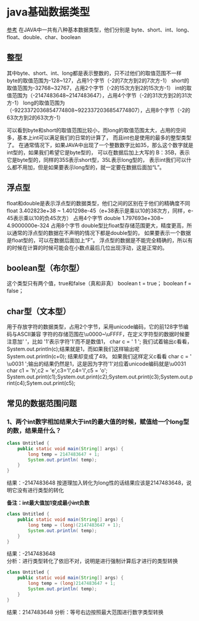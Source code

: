 # java基础数据类型

[参考](https://www.cnblogs.com/singlesoar/p/5688915.html)
在JAVA中一共有八种基本数据类型，他们分别是 byte、short、int、long、float、double、char、boolean 

## 整型 
其中byte、short、int、long都是表示整数的，只不过他们的取值范围不一样 
byte的取值范围为-128~127，占用1个字节（-2的7次方到2的7次方-1） 
short的取值范围为-32768~32767，占用2个字节（-2的15次方到2的15次方-1） 
int的取值范围为（-2147483648~2147483647），占用4个字节（-2的31次方到2的31次方-1） 
long的取值范围为（-9223372036854774808~9223372036854774807），占用8个字节（-2的63次方到2的63次方-1）

可以看到byte和short的取值范围比较小，而long的取值范围太大，占用的空间多，基本上int可以满足我们的日常的计算了，
而且int也是使用的最多的整型类型了。 
在通常情况下，如果JAVA中出现了一个整数数字比如35，那么这个数字就是int型的，如果我们希望它是byte型的，
可以在数据后加上大写的 B：35B，表示它是byte型的，同样的35S表示short型，35L表示long型的，
表示int我们可以什么都不用加，但是如果要表示long型的，就一定要在数据后面加“L”。 

## 浮点型 
float和double是表示浮点型的数据类型，他们之间的区别在于他们的精确度不同 
float 3.402823e+38 ~ 1.401298e-45（e+38表示是乘以10的38次方，同样，e-45表示乘以10的负45次方）  占用4个字节 
double 1.797693e+308~ 4.9000000e-324 占用8个字节 
double型比float型存储范围更大，精度更高，所以通常的浮点型的数据在不声明的情况下都是double型的，
如果要表示一个数据是float型的，可以在数据后面加上“F”。 
浮点型的数据是不能完全精确的，所以有的时候在计算的时候可能会在小数点最后几位出现浮动，这是正常的。 

## boolean型（布尔型） 
这个类型只有两个值，true和false（真和非真） 
boolean t = true； 
boolean f = false； 

## char型（文本型） 
用于存放字符的数据类型，占用2个字节，采用unicode编码，它的前128字节编码与ASCII兼容 
字符的存储范围在\u0000~\uFFFF，在定义字符型的数据时候要注意加' '，比如 '1'表示字符'1'而不是数值1， 
char c = ' 1 '; 
我们试着输出c看看，System.out.println(c);结果就是1，而如果我们这样输出呢System.out.println(c+0); 
结果却变成了49。 
如果我们这样定义c看看 
char c = ' \u0031 ';输出的结果仍然是1，这是因为字符'1'对应着unicode编码就是\u0031 
char c1 = 'h',c2 = 'e',c3='l',c4='l',c5 = 'o'; 
System.out.print(c1);System.out.print(c2);System.out.print(c3);System.out.print(c4);Sytem.out.print(c5);


## 常见的数据范围问题

### 1、两个int数字相加结果大于int的最大值的时候，赋值给一个long型的数，结果是什么？
```java
class Untitled {
	public static void main(String[] args) {
		long temp = 2147483647 + 1;
		System.out.println( temp);
	}
}
```

结果：-2147483648
按道理加入转化为long性的话结果应该是2147483648，说明它没有进行类型的转化

**备注：int最大值加1变成最小int负数**

```java
class Untitled {
	public static void main(String[] args) {
		long temp = (long)(2147483647 + 1);
		System.out.println( temp);
	}
}
```
结果：-2147483648   
分析：进行类型转化了依旧不对，说明是进行强制计算后才进行的类型转换

```java
class Untitled {
	public static void main(String[] args) {
		long temp = (long)2147483647 + 1;
		System.out.println( temp);
	}
}
```
结果：2147483648
分析：等号右边按照最大范围进行数字类型转换